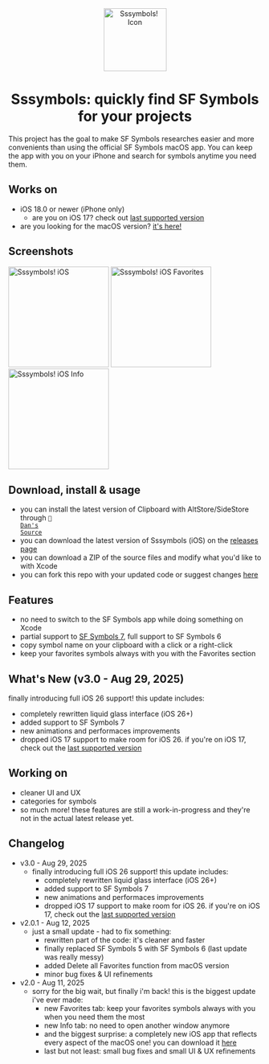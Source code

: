 <div align="center"><img width="125" alt="Sssymbols! Icon" src="https://github.com/user-attachments/assets/971411ba-912b-4b4c-8677-588e889dca84"></div>

<div align="center"><h1>Sssymbols: quickly find SF Symbols for your projects</h1></div>
This project has the goal to make SF Symbols researches easier and more convenients than using the official SF Symbols macOS app.
You can keep the app with you on your iPhone and search for symbols anytime you need them.

## Works on
- iOS 18.0 or newer (iPhone only)
  - are you on iOS 17? check out [last supported version](https://github.com/ddvniele/Sssymbols-iOS/releases/tag/Release-2.0.1)
- are you looking for the macOS version? [it's here!](https://github.com/ddvniele/Sssymbols-macOS)

## Screenshots
<img width="200" alt="Sssymbols! iOS" src="https://github.com/user-attachments/assets/a40a3827-6708-40c4-8537-622ba9ad7b96">
<img width="200" alt="Sssymbols! iOS Favorites" src="https://github.com/user-attachments/assets/579e7fa7-bc93-4217-b55f-75d62c1a3f7b">
<img width="200" alt="Sssymbols! iOS Info" src="https://github.com/user-attachments/assets/4f09e980-2d1d-4c9f-841a-0cc4c5a903ab">


## Download, install & usage
- you can install the latest version of Clipboard with AltStore/SideStore through <code>📂 <a href="https://ddvniele.github.io/altsource">Dan's Source</a></code>
- you can download the latest version of Sssymbols (iOS) on the [releases page](https://github.com/ddvniele/Sssymbols-iOS/releases/latest)
- you can download a ZIP of the source files and modify what you'd like to with Xcode
- you can fork this repo with your updated code or suggest changes [here](https://github.com/ddvniele/Sssymbols-iOS/pulls)

## Features
- no need to switch to the SF Symbols app while doing something on Xcode
- partial support to [SF Symbols 7](https://developer.apple.com/sf-symbols/), full support to SF Symbols 6
- copy symbol name on your clipboard with a click or a right-click
- keep your favorites symbols always with you with the Favorites section

## What's New (v3.0 - Aug 29, 2025)
finally introducing full iOS 26 support! this update includes:
- completely rewritten liquid glass interface (iOS 26+)
- added support to SF Symbols 7
- new animations and performaces improvements
- dropped iOS 17 support to make room for iOS 26. if you're on iOS 17, check out the [last supported version](https://github.com/ddvniele/Sssymbols-iOS/releases/tag/Release-2.0.1)

## Working on
- cleaner UI and UX
- categories for symbols
- so much more! these features are still a work-in-progress and they're not in the actual latest release yet.

## Changelog
- v3.0 - Aug 29, 2025
  - finally introducing full iOS 26 support! this update includes:
    - completely rewritten liquid glass interface (iOS 26+)
    - added support to SF Symbols 7
    - new animations and performaces improvements
    - dropped iOS 17 support to make room for iOS 26. if you're on iOS 17, check out the [last supported version](https://github.com/ddvniele/Sssymbols-iOS/releases/tag/Release-2.0.1)
- v2.0.1 - Aug 12, 2025
  - just a small update - had to fix something:
    - rewritten part of the code: it's cleaner and faster
    - finally replaced SF Symbols 5 with SF Symbols 6 (last update was really messy)
    - added Delete all Favorites function from macOS version
    - minor bug fixes & UI refinements
- v2.0 - Aug 11, 2025
  - sorry for the big wait, but finally i'm back! this is the biggest update i've ever made:
    - new Favorites tab: keep your favorites symbols always with you when you need them the most
    - new Info tab: no need to open another window anymore
    - and the biggest surprise: a completely new iOS app that reflects every aspect of the macOS one! you can download it [here](https://github.com/ddvniele/Sssymbols-iOS/releases/latest)
    - last but not least: small bug fixes and small UI & UX refinements
